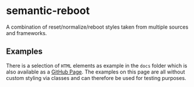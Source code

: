 # semantic-reboot
A combination of reset/normalize/reboot styles taken from multiple sources and frameworks.

## Examples
There is a selection of `HTML` elements as example in the `docs` folder which is also available as a [GitHub Page](https://absolutholz.github.io/semantic-reboot/). The examples on this page are all without custom styling via classes and can therefore be used for testing purposes. 
